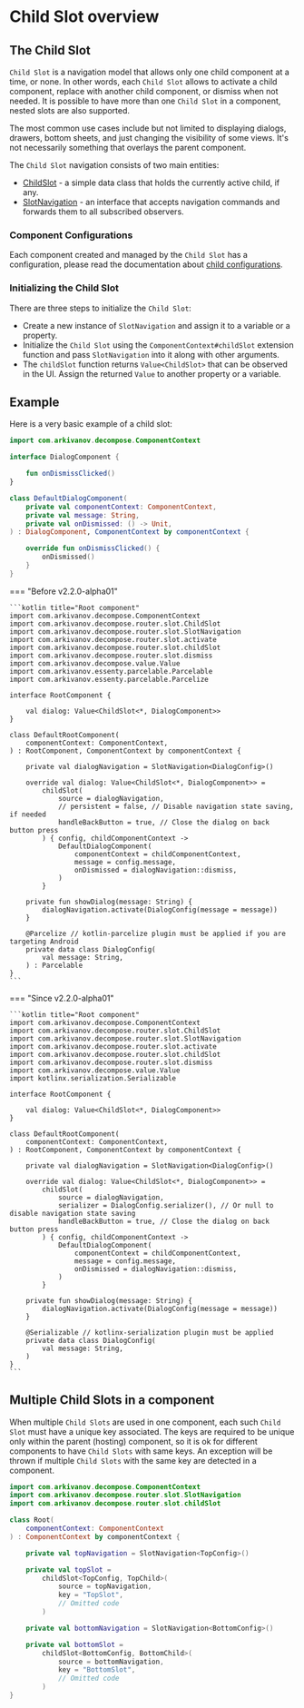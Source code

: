 # Child Slot overview

## The Child Slot

`Child Slot` is a navigation model that allows only one child component at a time, or none. In other words, each `Child Slot` allows to activate a child component, replace with another child component, or dismiss when not needed. It is possible to have more than one `Child Slot` in a component, nested slots are also supported.

The most common use cases include but not limited to displaying dialogs, drawers, bottom sheets, and just changing the visibility of some views. It's not necessarily something that overlays the parent component.

The `Child Slot` navigation consists of two main entities:

- [ChildSlot](https://github.com/arkivanov/Decompose/blob/master/decompose/src/commonMain/kotlin/com/arkivanov/decompose/router/slot/ChildSlot.kt) - a simple data class that holds the currently active child, if any.
- [SlotNavigation](https://github.com/arkivanov/Decompose/blob/master/decompose/src/commonMain/kotlin/com/arkivanov/decompose/router/slot/SlotNavigation.kt) - an interface that accepts navigation commands and forwards them to all subscribed observers.

### Component Configurations

Each component created and managed by the `Child Slot` has a configuration, please read the documentation about [child configurations](../overview.md#component-configurations-and-child-factories). 

### Initializing the Child Slot

There are three steps to initialize the `Child Slot`:

- Create a new instance of `SlotNavigation` and assign it to a variable or a property.
- Initialize the `Child Slot` using the `ComponentContext#childSlot` extension function and pass `SlotNavigation` into it along with other arguments.
- The `childSlot` function returns `Value<ChildSlot>` that can be observed in the UI. Assign the returned `Value` to another property or a variable.

## Example

Here is a very basic example of a child slot:

```kotlin title="Dialog component"
import com.arkivanov.decompose.ComponentContext

interface DialogComponent {

    fun onDismissClicked()
}

class DefaultDialogComponent(
    private val componentContext: ComponentContext,
    private val message: String,
    private val onDismissed: () -> Unit,
) : DialogComponent, ComponentContext by componentContext {

    override fun onDismissClicked() {
        onDismissed()
    }
}
```

=== "Before v2.2.0-alpha01"

    ```kotlin title="Root component"
    import com.arkivanov.decompose.ComponentContext
    import com.arkivanov.decompose.router.slot.ChildSlot
    import com.arkivanov.decompose.router.slot.SlotNavigation
    import com.arkivanov.decompose.router.slot.activate
    import com.arkivanov.decompose.router.slot.childSlot
    import com.arkivanov.decompose.router.slot.dismiss
    import com.arkivanov.decompose.value.Value
    import com.arkivanov.essenty.parcelable.Parcelable
    import com.arkivanov.essenty.parcelable.Parcelize
    
    interface RootComponent {
    
        val dialog: Value<ChildSlot<*, DialogComponent>>
    }
    
    class DefaultRootComponent(
        componentContext: ComponentContext,
    ) : RootComponent, ComponentContext by componentContext {
    
        private val dialogNavigation = SlotNavigation<DialogConfig>()
    
        override val dialog: Value<ChildSlot<*, DialogComponent>> =
            childSlot(
                source = dialogNavigation,
                // persistent = false, // Disable navigation state saving, if needed
                handleBackButton = true, // Close the dialog on back button press
            ) { config, childComponentContext ->
                DefaultDialogComponent(
                    componentContext = childComponentContext,
                    message = config.message,
                    onDismissed = dialogNavigation::dismiss,
                )
            }
    
        private fun showDialog(message: String) {
            dialogNavigation.activate(DialogConfig(message = message))
        }
    
        @Parcelize // kotlin-parcelize plugin must be applied if you are targeting Android
        private data class DialogConfig(
            val message: String,
        ) : Parcelable
    }
    ```

=== "Since v2.2.0-alpha01"

    ```kotlin title="Root component"
    import com.arkivanov.decompose.ComponentContext
    import com.arkivanov.decompose.router.slot.ChildSlot
    import com.arkivanov.decompose.router.slot.SlotNavigation
    import com.arkivanov.decompose.router.slot.activate
    import com.arkivanov.decompose.router.slot.childSlot
    import com.arkivanov.decompose.router.slot.dismiss
    import com.arkivanov.decompose.value.Value
    import kotlinx.serialization.Serializable
    
    interface RootComponent {
    
        val dialog: Value<ChildSlot<*, DialogComponent>>
    }
    
    class DefaultRootComponent(
        componentContext: ComponentContext,
    ) : RootComponent, ComponentContext by componentContext {
    
        private val dialogNavigation = SlotNavigation<DialogConfig>()
    
        override val dialog: Value<ChildSlot<*, DialogComponent>> =
            childSlot(
                source = dialogNavigation,
                serializer = DialogConfig.serializer(), // Or null to disable navigation state saving
                handleBackButton = true, // Close the dialog on back button press
            ) { config, childComponentContext ->
                DefaultDialogComponent(
                    componentContext = childComponentContext,
                    message = config.message,
                    onDismissed = dialogNavigation::dismiss,
                )
            }
    
        private fun showDialog(message: String) {
            dialogNavigation.activate(DialogConfig(message = message))
        }
    
        @Serializable // kotlinx-serialization plugin must be applied
        private data class DialogConfig(
            val message: String,
        )
    }
    ```

## Multiple Child Slots in a component

When multiple `Child Slots` are used in one component, each such `Child Slot` must have a unique key associated. The keys are required to be unique only within the parent (hosting) component, so it is ok for different components to have `Child Slots` with same keys. An exception will be thrown if multiple `Child Slots` with the same key are detected in a component.

```kotlin title="Two Child Slots in one component"
import com.arkivanov.decompose.ComponentContext
import com.arkivanov.decompose.router.slot.SlotNavigation
import com.arkivanov.decompose.router.slot.childSlot

class Root(
    componentContext: ComponentContext
) : ComponentContext by componentContext {

    private val topNavigation = SlotNavigation<TopConfig>()

    private val topSlot =
        childSlot<TopConfig, TopChild>(
            source = topNavigation,
            key = "TopSlot",
            // Omitted code
        )

    private val bottomNavigation = SlotNavigation<BottomConfig>()

    private val bottomSlot =
        childSlot<BottomConfig, BottomChild>(
            source = bottomNavigation,
            key = "BottomSlot",
            // Omitted code
        )
}
```
